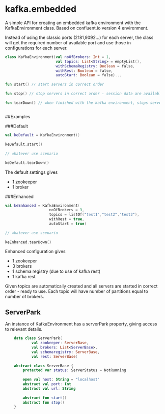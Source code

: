 # kafka.embedded

A simple API for creating an embedded kafka environment with the KafkaEnvironment class. 
Based on confluent.io version 4 environment. 

Instead of using the classic ports (2181,9092...) for each server, the class will get the required number of available port 
and use those in configurations for each server. 

```kotlin
class KafkaEnvironment(val noOfBrokers: Int = 1,
                       val topics: List<String> = emptyList(),
                       withSchemaRegistry: Boolean = false,
                       withRest: Boolean = false,
                       autoStart: Boolean = false)...
  
fun start() // start servers in correct order
 
fun stop() // stop servers in correct order - session data are available
 
fun tearDown() // when finished with the kafka environment, stops servers and remove session data
                       
```


##Examples

###Default
```kotlin
val keDefault = KafkaEnvironment()
 
keDefault.start()
  
// whatever use scenario
 
keDefault.tearDown()
```

The default settings gives
* 1 zookeeper
* 1 broker

###Enhanced
```kotlin
val keEnhanced = KafkaEnvironment(
                    noOfBrokers = 3,
                    topics = listOf("test1","test2","test3"),
                    withRest = true,
                    autoStart = true)
  
// whatever use scenario
 
keEnhanced.tearDown()
```
Enhanced configuration gives 
* 1 zookeeper
* 3 brokers
* 1 schema registry (due to use of kafka rest)
* 1 kafka rest

Given topics are automatically created and all servers are started in correct order - ready to use.
Each topic will have number of partitions equal to number of brokers.

## ServerPark
An instance of KafkaEnvironment has a serverPark property, giving access to relevant details. 

```kotlin
    data class ServerPark(
            val zookeeper: ServerBase,
            val brokers: List<ServerBase>,
            val schemaregistry: ServerBase,
            val rest: ServerBase)
            
    abstract class ServerBase {
        protected var status: ServerStatus = NotRunning
    
        open val host: String = "localhost"
        abstract val port: Int
        abstract val url: String
    
        abstract fun start()
        abstract fun stop()
    }
``` 


